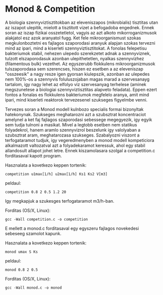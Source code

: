 # Monod & Competition

A biologia szennyviztisztitokban az eleveniszapos (mikrobialis) tisztitas utan az iszapot ulepitik, 
mielott a tisztitott vizet a befogadoba engednek. Ennek soran az iszap fizikai osszetetletol, vagyis az azt alkoto
mikorroganizmusok alakjatol esz azok aranyatol fugg. Ket fele mikroorganismust szokas megkulonboztetni es fajlagos szaporodasi
aranyuk alapjan szokas tervezni mind az ipari, mind a kiserleti szennyviztisztitokat. A fonolas felepetisu bakteriumok stabil,
nehezen ulepedo szerekzetet adnak a szennyviznek, tulzott elszaporodasuk azonban ulepithetetlen, nyalkas szennyvizhez 
(filamentous bulk) vezethet. Az egyszerubb flokkulens mikroorganizmusok tulszaporodasa sem szerencses, hiszen ez esetben a 
az eleveniszap "osszeesik" a nagy resze igen gyorsan kiulepszik, azonban az ulepedes nem 100%-os a szennyvis foluluszojaban
magas marad a szervesanayg tartalom, igy nagy lehet az elfolyo viz szervesanyag terhelese (aminek megszunetese a biologiai
szennyviztisztitas alapveto feladata). Eppen ezert fontos a fonalas es flokkulens bakteriumok megfelelo aranya, amit mind
ipari, mind kiserleti reaktorok tervezesenel szukseges figyelmbe venni.

Tervezes soran a Monod modell kulnbozo specialis formai bizonyltak hatekonynak. Szukseges meghatarozni azt a szubsztrat 
koncentraciot amelynel a ket faj fajlagos szaporodasi sebessege megegyezik, igy egyik sem tudja tulnoni a masikat. Mivel a 
legtobb esetben nem statikus folyadekrol, hanem aramlo szennyvizrol beszelunk igy valolyaban a szubsztrat aram, meghatarozasa
szukseges. Szabalyozni viszont a terfogataramot tudjuk, igy vegeredmenyben a monod modell kompeticiora alkalmazott valtozatval
azt a folyadekaramot keressuk, ahol egy stabil allandosult allapot johet letre. Ennek kiszamolasara szolgal a competition.c 
forditasaval kapott program.

Hasznalata a kovetkezo keppen tortenik:

`competition u1max[1/h] u2max[1/h] Ks1 Ks2 V[m3]`

peldaul: 

`competition 0.8 2 0.5 1.2 20`

Igy megkapjuk a szukesges terfogataramot m3/h-ban.

Forditas (OS/X, Linux):

`gcc -Wall competition.c -o competition`

E mellett a monod.c forditasaval egy egyszeru fajlagos novekedesi sebeseeg szamolot kapunk.

Hasznalata a kovetkezo keppen tortenik:

`monod umax S Ks`

peldaul: 

`monod 0.8 2 0.5`

Forditas (OS/X, Linux):

`gcc -Wall monod.c -o monod`
